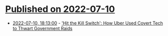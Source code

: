 # [Published on 2022-07-10](index.md)

* [2022-07-10, 18:13:00](https://yro.slashdot.org/story/22/07/10/1811204/hit-the-kill-switch-how-uber-used-covert-tech-to-thwart-government-raids?utm_source=rss1.0mainlinkanon&utm_medium=feed) - ['Hit the Kill Switch': How Uber Used Covert Tech to Thwart Government Raids](https://yro.slashdot.org/story/22/07/10/1811204/hit-the-kill-switch-how-uber-used-covert-tech-to-thwart-government-raids?utm_source=rss1.0mainlinkanon&utm_medium=feed)
